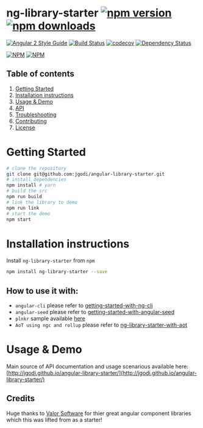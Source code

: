 # ng-library-starter [![npm version](https://badge.fury.io/js/ng-library-starter.svg)](http://badge.fury.io/js/ng-library-starter) [![npm downloads](https://img.shields.io/npm/dm/ng-library-starter.svg)](https://npmjs.org/ng-library-starter)

[![Angular 2 Style Guide](https://mgechev.github.io/angular2-style-guide/images/badge.svg)](https://angular.io/styleguide)
[![Build Status](https://travis-ci.org/jgodi/angular-library-starter.svg?branch=master)](https://travis-ci.org/jgodi/angular-library-starter)
[![codecov](https://codecov.io/gh/jgodi/angular-library-starter/branch/master/graph/badge.svg)](https://codecov.io/gh/jgodi/angular-library-starter)
[![Dependency Status](https://david-dm.org/jgodi/angular-library-starter.svg)](https://david-dm.org/jgodi/angular-library-starter)

[![NPM](https://nodei.co/npm/ng-library-starter.png?downloads=true&downloadRank=true&stars=true)](https://npmjs.org/ng-library-starter)
[![NPM](https://nodei.co/npm-dl/ng-library-starter.png?height=3&months=9)](https://npmjs.org/ng-library-starter)

## Table of contents
1. [Getting Started](#getting-started)
2. [Installation instructions](#installation-instructions)
3. [Usage & Demo](#usage--demo)
4. [API](#api)
5. [Troubleshooting](#troubleshooting)
6. [Contributing](#contribution)
7. [License](#license)

# Getting Started

```bash
# clone the repository
git clone git@github.com:jgodi/angular-library-starter.git
# install dependencies
npm install # yarn
# build the src
npm run build
# link the library to demo
npm run link
# start the demo
npm start
```

# Installation instructions

Install `ng-library-starter` from `npm`
```bash
npm install ng-library-starter --save
```

## How to use it with:
 - `angular-cli` please refer to [getting-started-with-ng-cli](https://github.com/jgodi/angular-library-starter/blob/master/docs/getting-started/ng-cli.md)
 - `angular-seed` please refer to [getting-started-with-angular-seed](https://github.com/jgodi/-library-starter/blob/master/docs/getting-started/angular-seed.md)
 - `plnkr` sample available [here](http://bit.ly/angular-library-starter-plnkr)
 - `AoT using ngc and rollup` please refer to [ng-library-starter-with-aot](https://github.com/jgodi/angular-library-starter/blob/master/docs/getting-started/aot.md)

# Usage & Demo

Main source of API documentation and usage scenarious available here:
[http://jgodi.github.io/angular-library-starter/](http://jgodi.github.io/angular-library-starter/)

## Credits
Huge thanks to [Valor Software](https://github.com/valor-software) for thier great angular component libraries which this was lifted from as a starter!